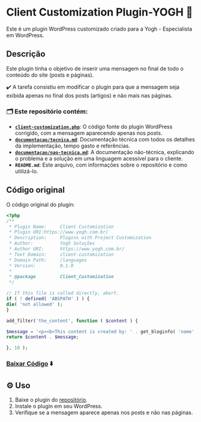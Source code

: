 # Client Customization Plugin-YOGH 🚀

Este é um plugin WordPress customizado criado para a Yogh - Especialista em WordPress.

## Descrição

Este plugin tinha o objetivo de inserir uma mensagem no final de todo o conteúdo do site (posts e páginas).

✔️ A tarefa consistiu em modificar o plugin para que a mensagem seja exibida apenas no final dos posts (artigos) e não mais nas páginas.

### 🗂️ Este repositório contém:

- [**`client-customization.php`**](https://github.com/jsantosi/client-customization-plugin-yogh/blob/main/client-customization.php): O código fonte do plugin WordPress corrigido, com a mensagem aparecendo apenas nos posts.
- [**`documentacao/tecnica.md`**](https://github.com/jsantosi/client-customization-plugin-yogh/blob/main/Documentacao/tecnica.md): Documentação técnica com todos os detalhes da implementação, tempo gasto e referências.
- [**`documentacao/nao-tecnica.md`**](https://github.com/jsantosi/client-customization-plugin-yogh/blob/main/Documentacao/nao-tecnica.md): A documentação não-técnica, explicando o problema e a solução em uma linguagem acessível para o cliente.
- **`README.md`**: Este arquivo, com informações sobre o repositório e como utilizá-lo.

## Código original

O código original do plugin:

```php
<?php
/**
 * Plugin Name:     Client Customization
 * Plugin URI:https://www.yogh.com.br/
 * Description:     Plugins with Project Customization
 * Author:          Yogh Soluções
 * Author URI:      https://www.yogh.com.br/
 * Text Domain:     client-customization
 * Domain Path:     /languages
 * Version:         0.1.0
 *
 * @package         Client_Customization
 */

// If this file is called directly, abort.
if ( ! defined( 'ABSPATH' ) ) {
die( 'not allowed' );
}

add_filter('the_content', function ( $content ) {

$message = '<p><b>This content is created by: ' . get_bloginfo( 'name' ) . ' (' . get_bloginfo( 'url' ) . ')</b></p>';
return $content . $message;

}, 10 );
```

### [Baixar Código](https://github.com/jsantosi/client-customization-plugin-yogh/blob/main/plugin-original.php) ⬇️

## ⚙️ Uso

1.  Baixe o plugin do [repositório](https://github.com/jsantosi/client-customization-plugin-yogh).
2.  Instale o plugin em seu WordPress.
3.  Verifique se a mensagem aparece apenas nos posts e não nas páginas.

